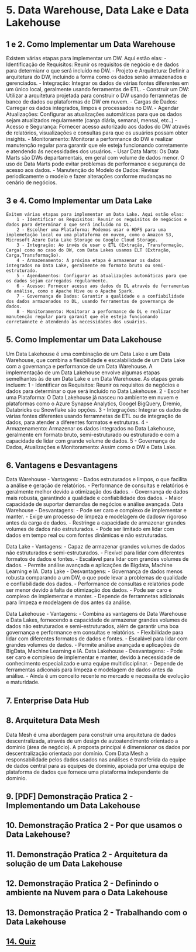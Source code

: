 # 5. Data Warehouse, Data Lake e Data Lakehouse

## 1 e 2. Como Implementar um Data Warehouse

Existem várias etapas para implementar um DW. Aqui estão elas:
     - Identificação de Requisitos: Reunir os requisitos de negócio e de dados para determianr o que será incluído no DW.
     - Projeto e Arquitetura: Definir a arquitetura do DW, incluindo a forma como os dados serão armazenados e gerenciados.
     - Integração: Integrar os dados de várias fontes diferentes em um único local, geralmente usando ferramentas de ETL.
     - Construir um DW: Utilizar a arquitetura projetada para construir o DW usando ferramnetas de banco de dados ou plataformas de DW em nuvem.
     - Cargas de Dados: Carregar os dados integrados, limpos e processados no DW.
    - Agendar Atualizações: Configurar as atualizações automáticas para que os dados sejam atualizados regularmente (carga diária, semanal, mensal, etc..)
    -Acesso e Segurança: Fornecer acesso autorizado aos dados do DW através de relatórios, visualizações e consultas para que os usuários possam obter insights.
    - Monitoramento: Monitorar a performance do DW e realizar manutenção regular para garantir que ele esteja funcionando corretamente e atendendo ás necessidades dos usuários.
    - Usar Data Marts: Os Data Marts são DWs departamentais, em geral com volume de dados menor. O uso de Data Marts pode evitar problemas de performance e segurança de acesso aos dados.
    - Manutenção do Modelo de Dados: Revisar periodicamente o modelo e fazer alterações conforme mudanças no cenário de negócios.

## 3 e 4. Como Implementar um Data Lake

    Exitem várias etapas para implementar um Data Lake. Aqui estão elas:
        1 - Identificar os Requisitos: Reunir os requisitos de negócios e dados para determinar o que será incluído no DL.
        2 - Escolher uma Plataforma: Podemos usar o HDFS para uma implemetação local ou uma plataforma em nuvem, como o Amazon S3, Microsoft Azure Data Lake Storage ou Google Cloud Storage.
        3 - Integração: Ao invés de usar o ETL (Extração, Transformação, Carga) como no caso do DW, com Data Lakes usamos ELT (Extração, Carga,Transformação).
        4 - Armazenamento: A próxima etapa é armazenar os dados  integrados no Data Lake, geralmente em formato bruto ou semi-estruturado.
        5 - Agendamentos: Configurar as atualizações automáticas para que os dados sejam carregados regularmente.
        6 - Acesso: Fornecer acesso aos dados do DL através de ferramentas de análise, como o Apache Hive ou o Apache Spark.
        7 - Governança de Dados: Garantir a qualidade e a confiabilidade dos dados armazenados no DL, usando ferramentas de governança de dados.
        8 - Monitoramento: Monitorar a performance do DL e realizar manutenção regular para garanit que ele esteja funcionando corretamnete e atendendo às necessidades dos usuários.

## 5. Como Implementar um Data Lakehouse

Um Data Lakehouse é uma combinação de um Data Lake e um Data Warehouse, que combina a flexibilidade e escalabilidade de um Data Lake com a governança e performance de um Data Warehouse.
A implementação de um Data Lakehouse envolve algumas etapas semelhantes às de um Data Lake e um Data Warehouse. As etapas gerais incluem:
    1 - Identificar os Requisitos: Reunir os requisitos de negócios e dados para determinar o que será incluído no Data Lakehouse.
    2 - Escolher uma Plataforma: O Data Lakehouse já nasceu no ambiente em nuvem e plataformas como o Azure Synapse Analytics, Googel BigQuery, Dremio, Databricks ou Snowflake são opções.
    3 - Integrações: Integrar os dados de várias fontes diferentes usando ferramnetas de ETL ou de integração de dados, para atender a diferentes formatos e estruturas.
    4 - Armazenamento: Armazenar os dados integrados no Data Lakehouse, geralmente em formato bruto, semi-estruturado ou estruturado e com a capacidade de lidar com grande volume de dados.
    5 - Governança de Dados, Atualizações e Monitoramento: Assim como o DW e Data Lake.

## 6. Vantagens e Desvantagens

Data Warehouse - Vantagens:
    - Dados estruturados e limpos, o que facilita a análise e geração de relatórios.
    - Performance de consultas e relatórios é geralmente melhor devido a otimização dos dados.
    - Governança de dados mais robusta, garantindo a qualidade e confiabilidade dos dados.
    - Maior capacidade de suportar demandas de negócios e análise avançada.
Data Warehouse - Desvantagens:
    - Pode ser caro e complexo de implementar e manter.
    - Exige um processo de limpeza e modelagem de dadosw rigoroso antes da carga de dados.
    - Restringe a capacidade de armazenar grandes volumes de dados não estruturados.
    - Pode ser limitado em lidar com dados em tempo real ou com fontes dinâmicas e não estruturadas.

Data Lake - Vantagens:
    - Capaz de armazenar grandes volumes de dados não estruturados e semi-estruturados.
    - Flexível para lidar com diferentes formatos de dados e fontes.
    - Escalável para lidar com grandes volumes de dados.
    - Permite análise avançada e aplicações de Bigdata, Machine Learning e IA.
Data Lake - Desvantagens:
    - Governança de dados menos robusta comparando a um DW, o que pode levar a problemas de qualidade e confiabilidade dos dados.
    - Performance de consultas e relatórios pode ser menor devido à falta de otimização dos dados.
    - Pode ser caro e complexo de implementar e manter.
    - Depende de ferramnetas adicionais para limpeza e modelagem de dos antes da análise.

Data Lakehouse - Vantagens:
    - Combina as vantagens de Data Warehouse e Data Lakes, fornecendo a capacidade de armazenar grandes volumes de dados não estruturados e semi-estruturados, além de garantir uma boa governança e performance em consultas e relatórios.
    - Flexibilidade para lidar com diferentes formatos de dados e fontes.
    - Escalável para lidar com grandes volumes de dados.
    - Permite análise avançada e aplicações de BigData, Machine Learning e IA.
Data Lakehouse - Desvantagens:
    - Pode ser caro e complexo de implementar e manter, devido à necessidade de conhecimento especializado e uma equipe multidisciplinar.
    - Depende de ferramentas adiconais para limpeza e modelagem de dados antes da análise.
    - Ainda é um conceito recente no mercado e necessita de evolução e maturidade.

## 7. Enterprise Data Hub

## 8. Arquitetura Data Mesh

Data Mesh é uma abordagem para construir uma arquitetura de dados descentralizada, através de um design de autoatendimento orientado a dominio (área de negócio).
A proposta principal é dimensionar os dados por descentralização orientada por domínio.
Com Data Mesh a responsabilidade pelos dados usados nas análises é transferida da equipe de dados central para as equipes de domínio, apoiada por uma equipe de plataforma de dados que fornece uma plataforma independente de domínio.

## 9. [PDF] Demonstração Pratica 2 - Implementando um Data Lakehouse

## 10. Demonstração Pratica 2 - Por que usamos o Data Lakehouse?

## 11. Demonstração Pratica 2 - Arquitetura da solução de um Data Lakehouse

## 12. Demonstração Pratica 2 - Definindo o ambiente na Nuvem para o Data Lakehouse

## 13. Demonstração Pratica 2 - Trabalhando com o Data Lakehouse

## [14. Quiz]()